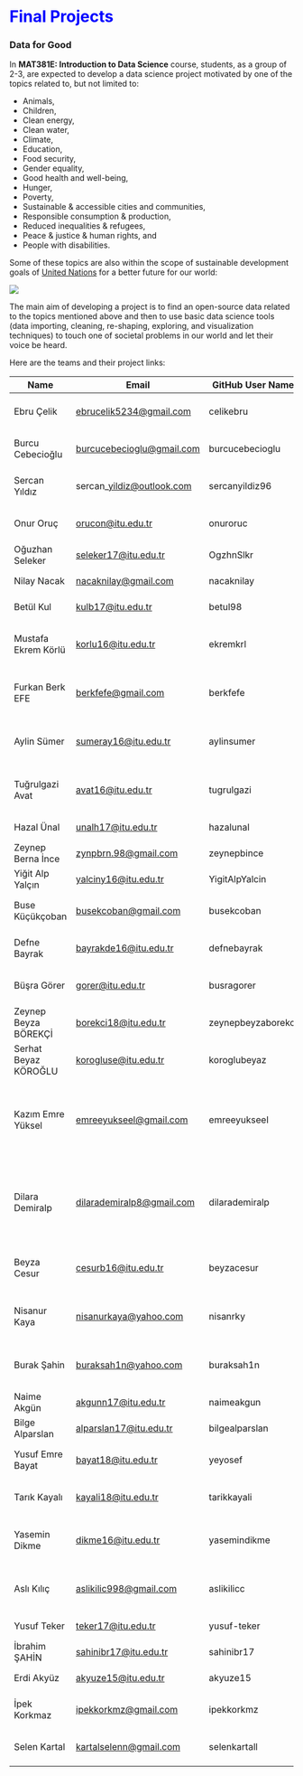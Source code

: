 
# <span style="color:blue">Final Projects</span>

### Data for Good

In **MAT381E: Introduction to Data Science** course, students, as a group of 2-3, are expected to develop a data science project motivated by one of the topics related to, but not limited to:

* Animals,
* Children, 
* Clean energy,
* Clean water,
* Climate,
* Education,
* Food security,
* Gender equality,
* Good health and well-being,
* Hunger,
* Poverty,
* Sustainable & accessible cities and communities,
* Responsible consumption & production,
* Reduced inequalities & refugees,
* Peace & justice & human rights, and
* People with disabilities.

Some of these topics are also within the scope of sustainable development goals of [United Nations](https://www.un.org/sustainabledevelopment/sustainable-development-goals/) for a better future for our world: 

![](https://unemg.org/wp-content/uploads/2018/09/SDGs-1024x320.jpeg)

The main aim of developing a project is to find an open-source data related to the topics mentioned above and then to use basic data science tools (data importing, cleaning, re-shaping, exploring, and visualization techniques) to touch one of societal problems in our world and let their voice be heard. 

 Here are the teams and their project links:


|  Name    | Email | GitHub User Name            | Team Name                      | Project Link                                                                |
| -------------------- | -------------------------- | ------------------ | ------------------------ | --------------------------------------------------------------------------- |
| Ebru Çelik           | ebrucelik5234@gmail.com    | celikebru          | Bee Aware                | [Women, Business And The Law](https://celikebru.github.io/BeeAware/)                                             |
| Burcu Cebecioğlu     | burcucebecioglu@gmail.com  | burcucebecioglu    | Bee Aware                | [Women, Business And The Law](https://burcucebecioglu.github.io/BeeAware/)                                                 |
| Sercan Yıldız        | sercan\_yildiz@outlook.com | sercanyildiz96     | Dinos                    | [Policy effects on pandemic](https://sercanyildiz96.github.io/Mat381-sercanyildiz/dinos.html)                                                  |
| Onur Oruç            | orucon@itu.edu.tr          | onuroruc           | Dinos                    | [Policy effects on pandemic](https://onuroruc.github.io/MAT381OnurOruc/dinos.html)                                                    |
| Oğuzhan Seleker      | seleker17@itu.edu.tr       | OgzhnSlkr          | Espresso                 | [Shared Bike Data in NYC](https://oguzhanseleker.github.io/CitiBikeUsageInNYC/#1)                                                     |
| Nilay Nacak          | nacaknilay@gmail.com       | nacaknilay         | Espresso                 | [Shared Bike Data in NYC](https://nacaknilay.github.io/CitiBikeUsageInNYC/#1)                                                     |
| Betül Kul            | kulb17@itu.edu.tr          | betul98            | Espresso                 | [Shared Bike Data in NYC](https://betul98.github.io/CitiBikeUsageInNYC/#1)                                                      |
| Mustafa Ekrem Körlü  | korlu16@itu.edu.tr         | ekremkrl           | Fasces                   | Estimating Non-pandemic Time Zone                                           |
| Furkan Berk EFE      | berkfefe@gmail.com         | berkfefe           | Fasces                   | Estimating Non-Pandemic Time Zone                                           |
| Aylin Sümer          | sumeray16@itu.edu.tr       | aylinsumer         | Gemittarius              | Violence against women (global)                                             |
| Tuğrulgazi Avat      | avat16@itu.edu.tr          | tugrulgazi         | Gemittarius              | Violence against women (global)                                             |
| Hazal Ünal           | unalh17@itu.edu.tr         | hazalunal          | Migraine                 | [Missing Immigrants](https://hazalunal.github.io/missing.migrants/MissingImmigrants_TeamMigraine.html)                                                        |
| Zeynep Berna İnce    | zynpbrn.98@gmail.com       | zeynepbince        | Migraine                 | [Missing Immigrants](https://zeynepbince.github.io/missing.migrants/MissingImmigrants_TeamMigraine.html)                                                          |
| Yiğit Alp Yalçın     | yalciny16@itu.edu.tr       | YigitAlpYalcin     | Migraine                 | Missing Immigrants                                                          |
| Buse Küçükçoban      | busekcoban@gmail.com       | busekcoban         | Oxygen                   | [Raptor Persecution Incidents](https://busekcoban.github.io/)                                               |
| Defne Bayrak         | bayrakde16@itu.edu.tr      | defnebayrak        | Oxygen                   | [Raptor Persecution Incidents](https://defnebayrak.github.io/#(1))                                                |
| Büşra Görer          | gorer@itu.edu.tr           | busragorer         | Perseverance             | Efficiency of university choices                                            |
| Zeynep Beyza BÖREKÇİ | borekci18@itu.edu.tr       | zeynepbeyzaborekci | Perseverance             | Efficiency of university choices                                            |
| Serhat Beyaz KÖROĞLU | korogluse@itu.edu.tr       | koroglubeyaz       | Perseverance #GoTarheels | Efficiency of university choices                                            |
| Kazım Emre Yüksel    | emreeyukseel@gmail.com     | emreeyukseel       | Q.E.D.                   | [A study on awareness of femicide statistics both in the world and in Turkey](https://emreeyukseel.github.io/Femicide-Statistics/index.html) |
| Dilara Demiralp      | dilarademiralp8@gmail.com  | dilarademiralp     | Q.E.D.                   | [A study on awareness of femicide statistics both in the world and in Turkey](https://dilarademiralp.github.io/Final-Project/Final-Report.html) |
| Beyza Cesur          | cesurb16@itu.edu.tr        | beyzacesur         | Quake                    | Earthquake Scenario Analysis for Istanbul                                   |
| Nisanur Kaya         | nisanurkaya@yahoo.com      | nisanrky           | Quake                    | Earthquake Scenario Analysis for Istanbul                                   |
| Burak Şahin          | buraksah1n@yahoo.com       | buraksah1n         | Quake                    | Earthquake Scenario Analysis for Istanbul                                   |
| Naime Akgün          | akgunn17@itu.edu.tr        | naimeakgun         | R-ge                     | Air Quality                                                                 |
| Bilge Alparslan      | alparslan17@itu.edu.tr     | bilgealparslan     | R-ge                     | Air Quality                                                                 |
| Yusuf Emre Bayat     | bayat18@itu.edu.tr         | yeyosef            | Riot                     | Turkey's Social Development                                                 |
| Tarık Kayalı         | kayali18@itu.edu.tr        | tarikkayali        | Riot                     | Turkey's Social Development                                                 |
| Yasemin Dikme        | dikme16@itu.edu.tr         | yasemindikme       | Square                   | Children's Health Around the World                                          |
| Aslı Kılıç           | aslikilic998@gmail.com     | aslikilicc         | Square                   | Children's Health Around the World                                          |
| Yusuf Teker          | teker17@itu.edu.tr         | yusuf-teker        | Tesla                    | Gender Equality                                                             |
| İbrahim ŞAHİN        | sahinibr17@itu.edu.tr      | sahinibr17         | Tesla                    | [Gender Equality](https://sahinibr17.github.io/GenderEquality/project_final_Tesla.html)                                                       |
| Erdi Akyüz           | akyuze15@itu.edu.tr        | akyuze15           | Tesla                    | [Gender Equality](https://akyuze15.github.io/GenderEquality/)                                                         |
| İpek Korkmaz         | ipekkorkmz@gmail.com       | ipekkorkmz         | Vinir                    | [Endangered Species: Sea Turtles](https://ipekkorkmz.github.io/Sea_Turtles/)                                        |
| Selen Kartal         | kartalselenn@gmail.com     | selenkartall       | Vinir                    | [Endangered Species: Sea Turtles](https://selenkartall.github.io/Endangered_Sea_Turtles/index.html)                                         |
